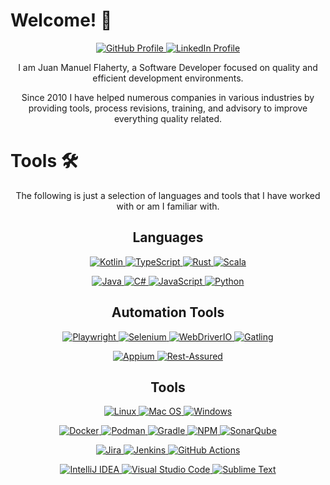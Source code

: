 <h1>Welcome! 👋</h1>

<div align="center">
<p>
    <a href="https://github.com/jmflaherty/">
        <img alt="GitHub Profile" src="https://img.shields.io/badge/GitHub-100000?style=for-the-badge&logo=github&logoColor=white" />
    </a>
    <a href="https://www.linkedin.com/in/juanmflaherty/?locale=en_US">
        <img alt="LinkedIn Profile" src="https://img.shields.io/badge/LinkedIn-0077B5?style=for-the-badge&logo=linkedin&logoColor=white" />
    </a>
</p>
</div>

<div align="center">
<p>
I am Juan Manuel Flaherty, a Software Developer focused on quality and efficient development environments.
</p>
<p>
Since 2010 I have helped numerous companies in various industries by providing tools, process revisions, training, and advisory to improve everything quality related.
</p>
</div>

<h1>Tools 🛠️</h1>
<div align="center">
<p>
The following is just a selection of languages and tools that I have worked with or am I familiar with.
</p>
</div>

<!-- badges from https://shields.io/ and https://github.com/Envoy-VC/awesome-badges -->

<div align="center">
<h2>Languages</h2>
<p>
    <a href="https://kotlinlang.org/" >
        <img alt="Kotlin" src="https://img.shields.io/badge/Kotlin-7F52FF?&style=for-the-badge&logo=kotlin&logoColor=white"/>
    </a>
    <a href="https://www.typescriptlang.org/">
        <img alt="TypeScript" src="https://img.shields.io/badge/TypeScript-3178C6?style=for-the-badge&logo=typescript&logoColor=white" />
    </a>
    <a href="https://www.rust-lang.org/">
        <img alt="Rust" src="https://img.shields.io/badge/Rust-000000?style=for-the-badge&logo=rust&logoColor=white" />
    </a>
    <a href="https://www.scala-lang.org/">
        <img alt="Scala" src="https://img.shields.io/badge/Scala-DC322F?style=for-the-badge&logo=scala&logoColor=white" />
    </a>
</p>
<p>
    <a href="">
        <img alt="Java" src="https://img.shields.io/badge/Java-F29111?style=for-the-badge&logo=java&logoColor=white" />
    </a>
    <a href="">
        <img alt="C#" src="https://img.shields.io/badge/C%23-8F17C1?style=for-the-badge&logo=csharp&logoColor=white" />
    </a>
    <a href="">
        <img alt="JavaScript" src="https://img.shields.io/badge/JavaScript-FCDC00?style=for-the-badge&logo=JavaScript&logoColor=white" />
    </a>
    <a href="">
        <img alt="Python" src="https://img.shields.io/badge/Python-3776AB?style=for-the-badge&logo=python&logoColor=white" />
    </a>
</p>
</div>

<div align="center">
<h2>Automation Tools</h2>
<p>
    <a href="">
        <img alt="Playwright" src="https://img.shields.io/badge/Playwright-45BA4B?style=for-the-badge&logo=playwright&logoColor=white" />
    </a>
    <a href="">
        <img alt="Selenium" src="https://img.shields.io/badge/Selenium-43B02A?style=for-the-badge&logo=selenium&logoColor=white" />
    </a>
    <a href="">
        <img alt="WebDriverIO" src="https://img.shields.io/badge/WebDriverIO-EA5906?style=for-the-badge&logo=webdriverio&logoColor=white" />
    </a>
    <a href="https://gatling.io/">
        <img alt="Gatling" src="https://img.shields.io/badge/Gatling-F78557?style=for-the-badge&logo=gatling&logoColor=white" />
    </a>
</p>

<p>
    <a href="https://appium.io/">
        <img alt="Appium" src="https://img.shields.io/badge/Appium-C9E9EB?style=for-the-badge&logo=appium&logoColor=white" />
    </a>
    <a href="https://rest-assured.io/">
        <img alt="Rest-Assured" src="https://img.shields.io/badge/Rest Assured-109B2E?style=for-the-badge&logo=restassured&logoColor=white" />
    </a>
</p>
</div>

<div align="center">
<h2>Tools</h2>
<p>
    <a href="https://www.linux.org/">
        <img alt="Linux" src="https://img.shields.io/badge/Linux-FCC624?style=for-the-badge&logo=linux&logoColor=black" />
    </a>
    <a href="https://www.apple.com/macos">
        <img alt="Mac OS" src="https://img.shields.io/badge/mac%20os-000000?style=for-the-badge&logo=apple&logoColor=white" />
    </a>
    <a href="https://www.microsoft.com/en-us/windows?r=1">
        <img alt="Windows" src="https://img.shields.io/badge/Windows-0078D6?style=for-the-badge&logo=windows&logoColor=white" />
    </a>
    
</p>
<p>
    <a href="https://www.docker.com/">
        <img alt="Docker" src="https://img.shields.io/badge/docker-%230db7ed.svg?style=for-the-badge&logo=docker&logoColor=white" />
    </a>
    <a href="https://podman.io/">
        <img alt="Podman" src="https://img.shields.io/badge/podman-892CA0.svg?style=for-the-badge&logo=podman&logoColor=white" />
    </a>
    <a href="https://gradle.org/">
        <img alt="Gradle" src="https://img.shields.io/badge/Gradle-02303A.svg?style=for-the-badge&logo=Gradle&logoColor=white" />
    </a>
    <a href="https://www.npmjs.com/">
        <img alt="NPM" src="https://img.shields.io/badge/npm-CB3837?style=for-the-badge&logo=npm&logoColor=white" />
    </a>
    <a href="https://sonarqube.org/">
        <img alt="SonarQube" src="https://img.shields.io/badge/SonarQube-FD3456?style=for-the-badge&logo=sonarqube&logoColor=white" />
    </a>
</p>
<p>
    <a href="https://www.atlassian.com/software/jira">
        <img alt="Jira" src="https://img.shields.io/badge/Jira-0052CC?style=for-the-badge&logo=Jira&logoColor=white" />
    </a>
    <a href="https://www.jenkins.io/">
        <img alt="Jenkins" src="https://img.shields.io/badge/Jenkins-D24939?style=for-the-badge&logo=Jenkins&logoColor=white" />
    </a>
    <a href="https://github.com/features/actions">
        <img alt="GitHub Actions" src="https://img.shields.io/badge/GitHub_Actions-2088FF?style=for-the-badge&logo=github-actions&logoColor=white" />
    </a>
</p>
<p>
    <a href="https://www.jetbrains.com/idea/">
        <img alt="IntelliJ IDEA" src="https://img.shields.io/badge/IntelliJ_IDEA-000000.svg?style=for-the-badge&logo=intellij-idea&logoColor=white" />
    </a>
    <a href="https://code.visualstudio.com/">
        <img alt="Visual Studio Code" src="https://img.shields.io/badge/Visual_Studio_Code-0078D4?style=for-the-badge&logo=visual%20studio%20code&logoColor=white" />
    </a>
    <a href="https://www.sublimetext.com/">
        <img alt="Sublime Text" src="https://img.shields.io/badge/sublime_text-%23575757.svg?&style=for-the-badge&logo=sublime-text&logoColor=important" />
    </a>
</p>
</div>
